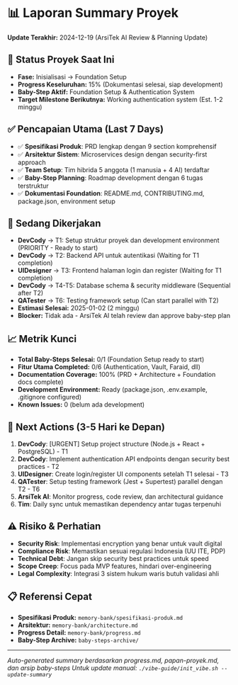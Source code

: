 # 📊 Laporan Summary Proyek
**Update Terakhir:** 2024-12-19 (ArsiTek AI Review & Planning Update)

## 🎯 Status Proyek Saat Ini
- **Fase:** Inisialisasi → Foundation Setup
- **Progress Keseluruhan:** 15% (Dokumentasi selesai, siap development)
- **Baby-Step Aktif:** Foundation Setup & Authentication System
- **Target Milestone Berikutnya:** Working authentication system (Est. 1-2 minggu)

## ✅ Pencapaian Utama (Last 7 Days)
- ✅ **Spesifikasi Produk**: PRD lengkap dengan 9 section komprehensif
- ✅ **Arsitektur Sistem**: Microservices design dengan security-first approach
- ✅ **Team Setup**: Tim hibrida 5 anggota (1 manusia + 4 AI) terdaftar
- ✅ **Baby-Step Planning**: Roadmap development dengan 6 tugas terstruktur
- ✅ **Dokumentasi Foundation**: README.md, CONTRIBUTING.md, package.json, environment setup

## 🚧 Sedang Dikerjakan
- **DevCody** → T1: Setup struktur proyek dan development environment (PRIORITY - Ready to start)
- **DevCody** → T2: Backend API untuk autentikasi (Waiting for T1 completion)
- **UIDesigner** → T3: Frontend halaman login dan register (Waiting for T1 completion)
- **DevCody** → T4-T5: Database schema & security middleware (Sequential after T2)
- **QATester** → T6: Testing framework setup (Can start parallel with T2)
- **Estimasi Selesai:** 2025-01-02 (2 minggu)
- **Blocker:** Tidak ada - ArsiTek AI telah review dan approve baby-step plan

## 📈 Metrik Kunci
- **Total Baby-Steps Selesai:** 0/1 (Foundation Setup ready to start)
- **Fitur Utama Completed:** 0/6 (Authentication, Vault, Faraid, dll)
- **Documentation Coverage:** 100% (PRD + Architecture + Foundation docs complete)
- **Development Environment:** Ready (package.json, .env.example, .gitignore configured)
- **Known Issues:** 0 (belum ada development)

## 🔮 Next Actions (3-5 Hari ke Depan)
1. **DevCody**: [URGENT] Setup project structure (Node.js + React + PostgreSQL) - T1
2. **DevCody**: Implement authentication API endpoints dengan security best practices - T2
3. **UIDesigner**: Create login/register UI components setelah T1 selesai - T3
4. **QATester**: Setup testing framework (Jest + Supertest) parallel dengan T2 - T6
5. **ArsiTek AI**: Monitor progress, code review, dan architectural guidance
6. **Tim**: Daily sync untuk memastikan dependency antar tugas terpenuhi

## ⚠️ Risiko & Perhatian
- **Security Risk**: Implementasi encryption yang benar untuk vault digital
- **Compliance Risk**: Memastikan sesuai regulasi Indonesia (UU ITE, PDP)
- **Technical Debt**: Jangan skip security best practices untuk speed
- **Scope Creep**: Focus pada MVP features, hindari over-engineering
- **Legal Complexity**: Integrasi 3 sistem hukum waris butuh validasi ahli

## 📋 Referensi Cepat
- **Spesifikasi Produk:** `memory-bank/spesifikasi-produk.md`
- **Arsitektur:** `memory-bank/architecture.md`
- **Progress Detail:** `memory-bank/progress.md`
- **Baby-Step Archive:** `baby-steps-archive/`

---
*Auto-generated summary berdasarkan progress.md, papan-proyek.md, dan arsip baby-steps*
*Untuk update manual: `./vibe-guide/init_vibe.sh --update-summary`*